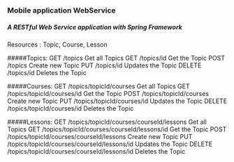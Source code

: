 ### Mobile application WebService
##### A RESTful Web Service application with Spring Framework

Resources : Topic, Course, Lesson

#####Topics:
	GET		/topics		Get all Topics
	GET		/topics/id	Get the Topic
	POST		/topics		Create new Topic
	PUT		/topics/id	Updates the Topic
	DELETE		/topics/id	Deletes the Topic

#####Courses:
	GET		/topics/topicId/courses		Get all Topics
	GET		/topics/topicId/courses/id	Get the Topic
	POST		/topics/topicId/courses		Create new Topic
	PUT		/topics/topicId/courses/id	Updates the Topic
	DELETE		/topics/topicId/courses/id	Deletes the Topic
	
#####Lessons:
	GET		/topics/topicId/courses/courseId/lessons	Get all Topics
	GET		/topics/topicId/courses/courseId/lessons/id	Get the Topic
	POST		/topics/topicId/courses/courseId/lessons	Create new Topic
	PUT		/topics/topicId/courses/courseId/lessons/id	Updates the Topic
	DELETE		/topics/topicId/courses/courseId/lessons/id	Deletes the Topic